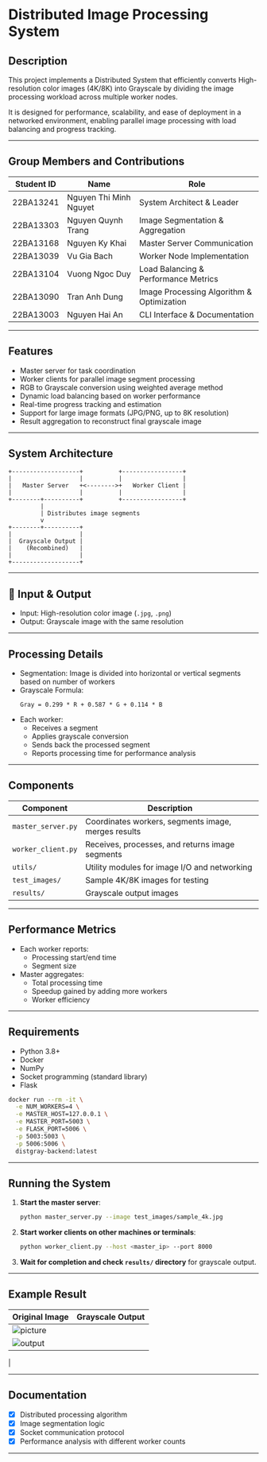 # Distributed Image Processing System

## Description
This project implements a Distributed System that efficiently converts High-resolution color images (4K/8K) into Grayscale by dividing the image processing workload across multiple worker nodes.

It is designed for performance, scalability, and ease of deployment in a networked environment, enabling parallel image processing with load balancing and progress tracking.

---

## Group Members and Contributions

| Student ID | Name | Role |
|--------|------|------------------|
| 22BA13241 | Nguyen Thi Minh Nguyet| System Architect & Leader |
| 22BA13303 |  Nguyen Quynh Trang | Image Segmentation & Aggregation |
| 22BA13168 | Nguyen Ky Khai  |Master Server Communication|
| 22BA13039 | Vu Gia Bach | Worker Node Implementation |
| 22BA13104|  Vuong Ngoc Duy  |Load Balancing & Performance Metrics |
| 22BA13090 | Tran Anh Dung |Image Processing Algorithm & Optimization |
| 22BA13003 |  Nguyen Hai An  |CLI Interface & Documentation |

---

## Features

- Master server for task coordination
- Worker clients for parallel image segment processing
- RGB to Grayscale conversion using weighted average method
- Dynamic load balancing based on worker performance
- Real-time progress tracking and estimation
- Support for large image formats (JPG/PNG, up to 8K resolution)
- Result aggregation to reconstruct final grayscale image

---

## System Architecture

```
+-------------------+          +-----------------+
|                   |          |                 |
|   Master Server   +<-------->+   Worker Client |
|                   |          |                 |
+--------+----------+          +-----------------+
         |
         | Distributes image segments
         v
+--------+----------+
|                   |
|  Grayscale Output |
|    (Recombined)   |
|                   |
+-------------------+
```

---

## 📂 Input & Output

- Input: High-resolution color image (`.jpg`, `.png`)
- Output: Grayscale image with the same resolution

---

## Processing Details

- Segmentation: Image is divided into horizontal or vertical segments based on number of workers
- Grayscale Formula:
  ```text
  Gray = 0.299 * R + 0.587 * G + 0.114 * B
  ```
- Each worker:
  - Receives a segment
  - Applies grayscale conversion
  - Sends back the processed segment
  - Reports processing time for performance analysis

---

## Components

| Component        | Description                                 |
|------------------|---------------------------------------------|
| `master_server.py` | Coordinates workers, segments image, merges results |
| `worker_client.py` | Receives, processes, and returns image segments |
| `utils/`           | Utility modules for image I/O and networking |
| `test_images/`     | Sample 4K/8K images for testing             |
| `results/`         | Grayscale output images                     |

---

## Performance Metrics

- Each worker reports:
  - Processing start/end time
  - Segment size
- Master aggregates:
  - Total processing time
  - Speedup gained by adding more workers
  - Worker efficiency

---

## Requirements

- Python 3.8+
- Docker
- NumPy
- Socket programming (standard library)
- Flask

```bash
docker run --rm -it \
  -e NUM_WORKERS=4 \
  -e MASTER_HOST=127.0.0.1 \
  -e MASTER_PORT=5003 \
  -e FLASK_PORT=5006 \
  -p 5003:5003 \
  -p 5006:5006 \
  distgray-backend:latest
```

---

##  Running the System
1. **Start the master server**:
   ```bash
   python master_server.py --image test_images/sample_4k.jpg
   ```

2. **Start worker clients on other machines or terminals**:
   ```bash
   python worker_client.py --host <master_ip> --port 8000
   ```

3. **Wait for completion and check `results/` directory** for grayscale output.

---

## Example Result

| Original Image | Grayscale Output |
|----------------|------------------|
| ![picture](https://github.com/user-attachments/assets/d96bd165-e03e-4e86-b2d2-0ce64e1007f7)
 | ![output](https://github.com/user-attachments/assets/8d33554d-d215-4a4e-8c18-19199600b174)
 |

---

## Documentation

- [x] Distributed processing algorithm
- [x] Image segmentation logic
- [x] Socket communication protocol
- [x] Performance analysis with different worker counts

---

